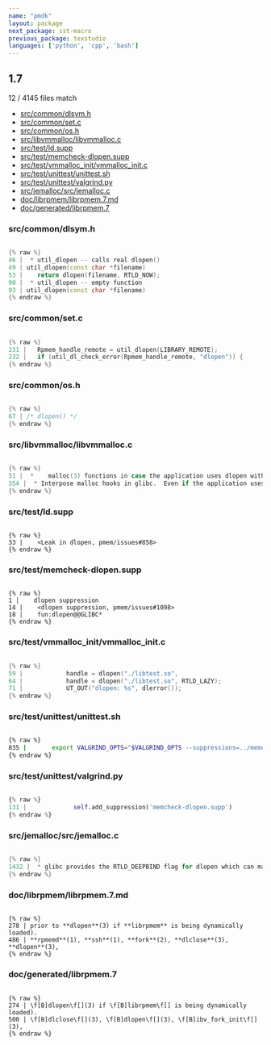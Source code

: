 ```yaml
---
name: "pmdk"
layout: package
next_package: sst-macro
previous_package: texstudio
languages: ['python', 'cpp', 'bash']
---
```

## 1.7
12 / 4145 files match

 - [src/common/dlsym.h](#srccommondlsymh)
 - [src/common/set.c](#srccommonsetc)
 - [src/common/os.h](#srccommonosh)
 - [src/libvmmalloc/libvmmalloc.c](#srclibvmmalloclibvmmallocc)
 - [src/test/ld.supp](#srctestldsupp)
 - [src/test/memcheck-dlopen.supp](#srctestmemcheck-dlopensupp)
 - [src/test/vmmalloc_init/vmmalloc_init.c](#srctestvmmalloc_initvmmalloc_initc)
 - [src/test/unittest/unittest.sh](#srctestunittestunittestsh)
 - [src/test/unittest/valgrind.py](#srctestunittestvalgrindpy)
 - [src/jemalloc/src/jemalloc.c](#srcjemallocsrcjemallocc)
 - [doc/librpmem/librpmem.7.md](#doclibrpmemlibrpmem7md)
 - [doc/generated/librpmem.7](#docgeneratedlibrpmem7)

### src/common/dlsym.h

```cpp

{% raw %}
46 |  * util_dlopen -- calls real dlopen()
49 | util_dlopen(const char *filename)
53 | 	return dlopen(filename, RTLD_NOW);
90 |  * util_dlopen -- empty function
93 | util_dlopen(const char *filename)
{% endraw %}

```
### src/common/set.c

```cpp

{% raw %}
231 | 	Rpmem_handle_remote = util_dlopen(LIBRARY_REMOTE);
232 | 	if (util_dl_check_error(Rpmem_handle_remote, "dlopen")) {
{% endraw %}

```
### src/common/os.h

```cpp

{% raw %}
67 | /* dlopen() */
{% endraw %}

```
### src/libvmmalloc/libvmmalloc.c

```cpp

{% raw %}
51 |  *    malloc(3) functions in case the application uses dlopen with
354 |  * Interpose malloc hooks in glibc.  Even if the application uses dlopen
{% endraw %}

```
### src/test/ld.supp

```

{% raw %}
33 |    <Leak in dlopen, pmem/issues#858>
{% endraw %}

```
### src/test/memcheck-dlopen.supp

```

{% raw %}
1 |    dlopen suppression
14 |    <dlopen suppression, pmem/issues#1098>
18 |    fun:dlopen@@GLIBC*
{% endraw %}

```
### src/test/vmmalloc_init/vmmalloc_init.c

```cpp

{% raw %}
59 | 			handle = dlopen("./libtest.so",
64 | 			handle = dlopen("./libtest.so", RTLD_LAZY);
71 | 			UT_OUT("dlopen: %s", dlerror());
{% endraw %}

```
### src/test/unittest/unittest.sh

```bash

{% raw %}
835 | 		export VALGRIND_OPTS="$VALGRIND_OPTS --suppressions=../memcheck-dlopen.supp"
{% endraw %}

```
### src/test/unittest/valgrind.py

```python

{% raw %}
131 |             self.add_suppression('memcheck-dlopen.supp')
{% endraw %}

```
### src/jemalloc/src/jemalloc.c

```cpp

{% raw %}
1432 |  * glibc provides the RTLD_DEEPBIND flag for dlopen which can make it possible
{% endraw %}

```
### doc/librpmem/librpmem.7.md

```

{% raw %}
278 | prior to **dlopen**(3) if **librpmem** is being dynamically loaded).
486 | **rpmemd**(1), **ssh**(1), **fork**(2), **dlclose**(3), **dlopen**(3),
{% endraw %}

```
### doc/generated/librpmem.7

```

{% raw %}
274 | \f[B]dlopen\f[](3) if \f[B]librpmem\f[] is being dynamically loaded).
500 | \f[B]dlclose\f[](3), \f[B]dlopen\f[](3), \f[B]ibv_fork_init\f[](3),
{% endraw %}

```